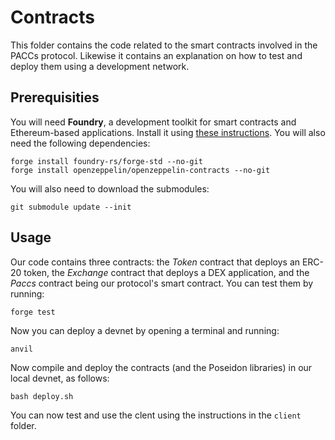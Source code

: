 # Contracts

This folder contains the code related to the smart contracts involved in the PACCs protocol. Likewise it contains an explanation on how to test and deploy them using a development network.

## Prerequisities

You will need **Foundry**, a development toolkit for smart contracts and Ethereum-based applications. Install it using [these instructions](https://getfoundry.sh/). You will also need the following dependencies:

```
forge install foundry-rs/forge-std --no-git
forge install openzeppelin/openzeppelin-contracts --no-git
```

You will also need to download the submodules:

```
git submodule update --init
```

## Usage

Our code contains three contracts: the *Token* contract that deploys an ERC-20 token, the *Exchange* contract that deploys a DEX application, and the *Paccs* contract being our protocol's smart contract. You can test them by running:

```
forge test
```

Now you can deploy a devnet by opening a terminal and running:

```
anvil
```

Now compile and deploy the contracts (and the Poseidon libraries) in our local devnet, as follows:

```
bash deploy.sh
```

You can now test and use the clent using the instructions in the `client` folder.
